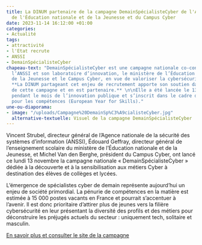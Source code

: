 ```yaml
---
title: La DINUM partenaire de la campagne DemainSpécialisteCyber de l'ANSSI, du ministère
  de l'Éducation nationale et de la Jeunesse et du Campus Cyber
date: 2023-11-14 16:12:00 +01:00
categories:
- Actualité
tags:
- attractivité
- l'Etat recrute
- ANSSI
- DemainSpécialisteCyber
chapeau-text: "DemainSpécialisteCyber est une campagne nationale co-construite par
  l’ANSSI et son laboratoire d’innovation, le ministère de l’Éducation nationale et
  de la Jeunesse et le Campus Cyber, en vue de valoriser la cybersécurité et ses métiers.
  **La DINUM partageant cet enjeu de recrutement apporte son soutien dans la diffusion
  de cette campagne et en est partenaire.** \n\nElle a été lancée le 13 novembre 2023,
  pendant le mois de l’innovation publique et s’inscrit dans le cadre de l’année européenne
  pour les compétences (European Year for Skills)."
une-ou-diaporama:
- image: "/uploads/Campagne%20DemainSp%C3%A9cialisteCyber.jpg"
  alternative-textuelle: Visuel de la campagne DemainSpécialisteCyber
---
```


Vincent Strubel, directeur général de l’Agence nationale de la sécurité des systèmes d’information (ANSSI), Édouard Geffray, directeur général de l’enseignement scolaire du ministère de l’Éducation nationale et de la Jeunesse, et Michel Van den Berghe, président du Campus Cyber, ont lancé ce lundi 13 novembre la campagne nationale « DemainSpécialisteCyber » dédiée à la découverte et à la sensibilisation aux métiers Cyber à destination des élèves de collèges et lycées.

L’émergence de spécialistes cyber de demain représente aujourd’hui un enjeu de société primordial. La pénurie de compétences en la matière est estimée à 15 000 postes vacants en France et pourrait s’accentuer à l’avenir. Il est donc prioritaire d’attirer plus de jeunes vers la filière cybersécurité en leur présentant la diversité des profils et des métiers pour déconstruire les préjugés actuels du secteur : uniquement tech, solitaire et masculin. 

<div class="lien-important"><p><a href="https://www.demainspecialistecyber.fr/">En savoir plus et consulter le site de la campagne</a></p></div>
